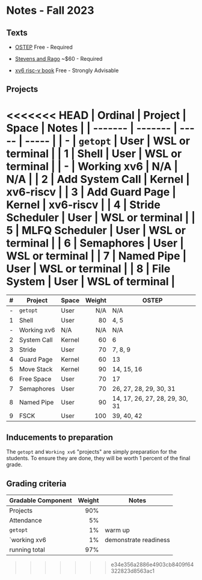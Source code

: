 # Notes - Fall 2023

## Texts

* [OSTEP](<https://pages.cs.wisc.edu/~remzi/OSTEP/>) Free - Required

* [Stevens and Rago](<https://www.amazon.com/Advanced-Programming-UNIX-Environment-3rd/dp/0321637739/>) ~$60 - Required

* [xv6 risc-v book](<https://pdos.csail.mit.edu/6.S081/2020/xv6/book-riscv-rev1.pdf>)
Free - Strongly Advisable

## Projects

<<<<<<< HEAD
| Ordinal | Project | Space | Notes |
| ------- | ------- | ----- | ----- |
| - | `getopt` | User | WSL or terminal |
| 1 | Shell | User | WSL or terminal |
| - | Working xv6 | N/A | N/A |
| 2 | Add System Call | Kernel | xv6-riscv |
| 3 | Add Guard Page | Kernel | xv6-riscv |
| 4 | Stride Scheduler | User | WSL or terminal |
| 5 | MLFQ Scheduler | User | WSL or terminal |
| 6 | Semaphores | User | WSL or terminal |
| 7 | Named Pipe | User | WSL or terminal |
| 8 | File System | User | WSL of terminal |
=======
| # | Project     | Space  | Weight  | OSTEP      |
| - | -------     | -----  | ------: | -----      |
| - | `getopt`    | User   | N/A     | N/A        |
| 1 | Shell       | User   |  80     | 4, 5       |
| - | Working xv6 | N/A    |  N/A    | N/A        |
| 2 | System Call | Kernel |  60     | 6          |
| 3 | Stride      | User   |  70     | 7, 8, 9    |
| 4 | Guard Page  | Kernel |  60     | 13         |
| 5 | Move Stack  | Kernel |  90     | 14, 15, 16 |
| 6 | Free Space  | User   |  70     | 17         |
| 7 | Semaphores  | User   |  70     | 26, 27, 28, 29, 30, 31 |
| 8 | Named Pipe  | User   |  90     | 14, 17, 26, 27, 28, 29, 30, 31 |
| 9 | FSCK        | User   |  100    | 39, 40, 42 |

## Inducements to preparation

The `getopt` and `Working xv6` "projects" are simply preparation
for the students. To ensure they are done, they will be worth 1
percent of the final grade.

## Grading criteria

| Gradable Component | Weight | Notes |
| ------------------ | ------: | ----- |
| Projects | 90% | |
| Attendance | 5% | |
| `getopt` | 1% | warm up |
| `working xv6 | 1% | demonstrate readiness |
| running total | 97% |  |
>>>>>>> e34e356a2886e4903cb8409f64322823d8563ac1
